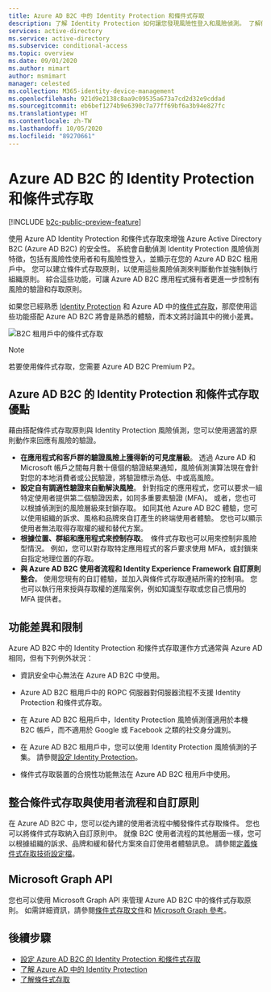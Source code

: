 ```yaml
---
title: Azure AD B2C 中的 Identity Protection 和條件式存取
description: 了解 Identity Protection 如何讓您發現風險性登入和風險偵測。 了解條件式存取如何讓您根據 Azure AD B2C 租用戶中的風險事件來強制執行組織原則。
services: active-directory
ms.service: active-directory
ms.subservice: conditional-access
ms.topic: overview
ms.date: 09/01/2020
ms.author: mimart
author: msmimart
manager: celested
ms.collection: M365-identity-device-management
ms.openlocfilehash: 921d9e2138c8aa9c09535a673a7cd2d32e9cddad
ms.sourcegitcommit: eb6bef1274b9e6390c7a77ff69bf6a3b94e827fc
ms.translationtype: HT
ms.contentlocale: zh-TW
ms.lasthandoff: 10/05/2020
ms.locfileid: "89270661"
---
```

# <a name="identity-protection-and-conditional-access-for-azure-ad-b2c"></a>Azure AD B2C 的 Identity Protection 和條件式存取

[!INCLUDE [b2c-public-preview-feature](../../includes/active-directory-b2c-public-preview.md)]

使用 Azure AD Identity Protection 和條件式存取來增強 Azure Active Directory B2C (Azure AD B2C) 的安全性。 系統會自動偵測 Identity Protection 風險偵測特徵，包括有風險性使用者和有風險性登入，並顯示在您的 Azure AD B2C 租用戶中。 您可以建立條件式存取原則，以使用這些風險偵測來判斷動作並強制執行組織原則。 綜合這些功能，可讓 Azure AD B2C 應用程式擁有者更進一步控制有風險的驗證和存取原則。
  
如果您已經熟悉 [Identity Protection](../active-directory/identity-protection/overview-identity-protection.md) 和 Azure AD 中的[條件式存取](../active-directory/conditional-access/overview.md)，那麼使用這些功能搭配 Azure AD B2C 將會是熟悉的體驗，而本文將討論其中的微小差異。

![B2C 租用戶中的條件式存取](media/conditional-access-identity-protection-overview/conditional-access-b2c.png)

> [!NOTE]
> 若要使用條件式存取，您需要 Azure AD B2C Premium P2。

## <a name="benefits-of-identity-protection-and-conditional-access-for-azure-ad-b2c"></a>Azure AD B2C 的 Identity Protection 和條件式存取優點  

藉由搭配條件式存取原則與 Identity Protection 風險偵測，您可以使用適當的原則動作來回應有風險的驗證。

- **在應用程式和客戶群的驗證風險上獲得新的可見度層級**。 透過 Azure AD 和 Microsoft 帳戶之間每月數十億個的驗證結果通知，風險偵測演算法現在會針對您的本地消費者或公民驗證，將驗證標示為低、中或高風險。
- **設定自有調適性驗證來自動解決風險**。 針對指定的應用程式，您可以要求一組特定使用者提供第二個驗證因素，如同多重要素驗證 (MFA)。 或者，您也可以根據偵測到的風險層級來封鎖存取。 如同其他 Azure AD B2C 體驗，您可以使用組織的訴求、風格和品牌來自訂產生的終端使用者體驗。 您也可以顯示使用者無法取得存取權的緩和替代方案。
- **根據位置、群組和應用程式來控制存取**。  條件式存取也可以用來控制非風險型情況。 例如，您可以對存取特定應用程式的客戶要求使用 MFA，或封鎖來自指定地理位置的存取。
- **與 Azure AD B2C 使用者流程和 Identity Experience Framework 自訂原則整合**。 使用您現有的自訂體驗，並加入與條件式存取連結所需的控制項。 您也可以執行用來授與存取權的進階案例，例如知識型存取或您自己慣用的 MFA 提供者。

## <a name="feature-differences-and-limitations"></a>功能差異和限制

Azure AD B2C 中的 Identity Protection 和條件式存取運作方式通常與 Azure AD 相同，但有下列例外狀況：

- 資訊安全中心無法在 Azure AD B2C 中使用。

- Azure AD B2C 租用戶中的 ROPC 伺服器對伺服器流程不支援 Identity Protection 和條件式存取。

- 在 Azure AD B2C 租用戶中，Identity Protection 風險偵測僅適用於本機 B2C 帳戶，而不適用於 Google 或 Facebook 之類的社交身分識別。

- 在 Azure AD B2C 租用戶中，您可以使用 Identity Protection 風險偵測的子集。 請參閱[設定 Identity Protection](conditional-access-identity-protection-setup.md#set-up-identity-protection)。

- 條件式存取裝置的合規性功能無法在 Azure AD B2C 租用戶中使用。


## <a name="integrate-conditional-access-with-user-flows-and-custom-policies"></a>整合條件式存取與使用者流程和自訂原則

在 Azure AD B2C 中，您可以從內建的使用者流程中觸發條件式存取條件。 您也可以將條件式存取納入自訂原則中。 就像 B2C 使用者流程的其他層面一樣，您可以根據組織的訴求、品牌和緩和替代方案來自訂使用者體驗訊息。 請參閱[定義條件式存取技術設定檔](conditional-access-technical-profile.md)。

## <a name="microsoft-graph-api"></a>Microsoft Graph API

您也可以使用 Microsoft Graph API 來管理 Azure AD B2C 中的條件式存取原則。 如需詳細資訊，請參閱[條件式存取文件](../active-directory/conditional-access/overview.md)和 [Microsoft Graph 參考](https://docs.microsoft.com/graph/api/resources/conditionalaccesspolicy?view=graph-rest-beta.md)。

## <a name="next-steps"></a>後續步驟

- [設定 Azure AD B2C 的 Identity Protection 和條件式存取](conditional-access-identity-protection-setup.md)
- [了解 Azure AD 中的 Identity Protection](../active-directory/identity-protection/overview-identity-protection.md)
- [了解條件式存取](../active-directory/conditional-access/overview.md)
